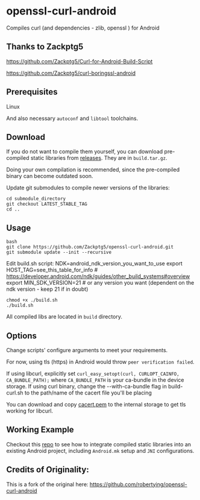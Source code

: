 # openssl-curl-android

Compiles curl (and dependencies - zlib, openssl ) for Android

## Thanks to Zackptg5

https://github.com/Zackptg5/Curl-for-Android-Build-Script

https://github.com/Zackptg5/curl-boringssl-android

## Prerequisites

Linux

And also necessary `autoconf` and `libtool` toolchains.

## Download

If you do not want to compile them yourself, you can download pre-compiled static libraries from [releases](https://github.com/Zackptg5/openssl-curl-android/releases). They are in `build.tar.gz`.

Doing your own compilation is recommended, since the pre-compiled binary can become outdated soon.

Update git submodules to compile newer versions of the libraries:
```
cd submodule_directory
git checkout LATEST_STABLE_TAG
cd ..
```

## Usage

```
bash
git clone https://github.com/Zackptg5/openssl-curl-android.git
git submodule update --init --recursive
```
Edit build.sh script:
NDK=android_ndk_version_you_want_to_use
export HOST_TAG=see_this_table_for_info # https://developer.android.com/ndk/guides/other_build_systems#overview
export MIN_SDK_VERSION=21 # or any version you want (dependent on the ndk version - keep 21 if in doubt)
```
chmod +x ./build.sh
./build.sh
```
All compiled libs are located in `build` directory.

## Options

Change scripts' configure arguments to meet your requirements.

For now, using tls (https) in Android would throw `peer verification failed`.

If using libcurl, explicitly set `curl_easy_setopt(curl, CURLOPT_CAINFO, CA_BUNDLE_PATH);` where `CA_BUNDLE_PATH` is your ca-bundle in the device storage.
If using curl binary, change the --with-ca-bundle flag in build-curl.sh to the path/name of the cacert file you'll be placing

You can download and copy [cacert.pem](https://curl.haxx.se/docs/caextract.html) to the internal storage to get tls working for libcurl.

## Working Example

Checkout this [repo](https://github.com/robertying/CampusNet-Android/blob/master/app/src/main/cpp/jni) to see how to integrate compiled static libraries into an existing Android project, including `Android.mk` setup and `JNI` configurations.

## Credits of Originality:

This is a fork of the original here: https://github.com/robertying/openssl-curl-android
